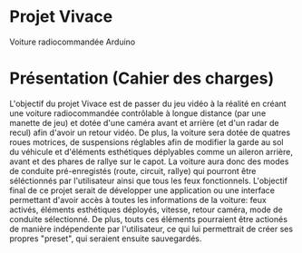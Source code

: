 # Projet Vivace
Voiture radiocommandée Arduino
# Présentation (Cahier des charges)
L'objectif du projet Vivace est de passer du jeu vidéo à la réalité en créant une voiture radiocommandée contrôlable à longue distance (par une manette de jeu) et dotée d'une caméra avant et arrière (et d'un radar de recul) afin d'avoir un retour vidéo.
De plus, la voiture sera dotée de quatres roues motrices, de suspensions réglables afin de modifier la garde au sol du véhicule et d'éléments esthétiques déplyables comme un aileron arrière, avant et des phares de rallye sur le capot. La voiture aura donc des modes de conduite pré-enregistés (route, circuit, rallye) qui pourront être séléctionnés par l'utilisateur ainsi que tous les feux fonctionnels.
L'objectif final de ce projet serait de développer une application ou une interface permettant d'avoir accès à toutes les informations de la voiture: feux activés, éléments esthétiques déployés, vitesse, retour caméra, mode de conduite sélectionné. De plus, touts ces éléments pourraient être actionés de manière indépendente par l'utilisateur, ce qui lui permettrait de créer ses propres "preset", qui seraient ensuite sauvegardés.
